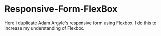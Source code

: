 # Responsive-Form-FlexBox
Here i duplicate Adam Argyle's responsive form using Flexbox.
I do this to increase my understanding of Flexbox. 
